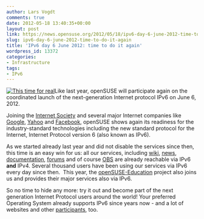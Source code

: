 ```yaml
---
author: Lars Vogdt
comments: true
date: 2012-05-18 13:40:35+00:00
layout: post
link: https://news.opensuse.org/2012/05/18/ipv6-day-6-june-2012-time-to-do-it-again/
slug: ipv6-day-6-june-2012-time-to-do-it-again
title: 'IPv6 day 6 June 2012: time to do it again'
wordpress_id: 13372
categories:
- Infrastructure
tags:
- IPv6
---
```


[![This time for real](http://www.worldipv6launch.org/wp-content/themes/ipv6/downloads/World_IPv6_launch_banner_256.png)](http://www.worldipv6launch.org/)Like last year, openSUSE will participate again on the coordinated launch of the next-generation Internet protocol IPv6 on June 6, 2012.

Joining the [Internet Society](http://www.isoc.org/) and several major Internet companies like [Google](http://googleblog.blogspot.de/2012/01/ipv6-countdown-to-launch.html), [Yahoo](http://www.yahoo.com) and [Facebook](http://www.facebook.com), openSUSE shows again its readiness for the industry-standard technologies including the new standard protocol for the Internet, Internet Protocol version 6 (also known as IPv6).

As we started already last year and did not disable the services since then, this time is an easy win for us: all our services, including [wiki](http://en.opensuse.org/Main_Page), [news](http://news.opensuse.org),  [documentation](http://doc.opensuse.org), [forums](http://forums.opensuse.org/) and of course [OBS](http://build.opensuse.org) are already reachable via IPv6 **and** IPv4. Several thousand users have been using our services via IPv6 every day since then.  This year, the [openSUSE-Education](http://ipv6.opensuse-education.org) project also joins us and provides their major services also via IPv6.

So no time to hide any more: try it out and become part of the next generation Internet Protocol users around the world! Your preferred Operating System already supports IPv6 since years now - and a lot of websites and other [participants](www.worldipv6launch.org/participants/), too.
